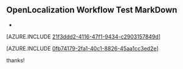 ## OpenLocalization Workflow Test MarkDown
* 

[AZURE.INCLUDE [21f3ddd2-4116-47f1-9434-c2903157849d](calleeMd1.md)]



[AZURE.INCLUDE [0fb74179-2fa1-40c1-8826-45aa1cc3ed2e](calleeMd2.md)]

 
thanks!